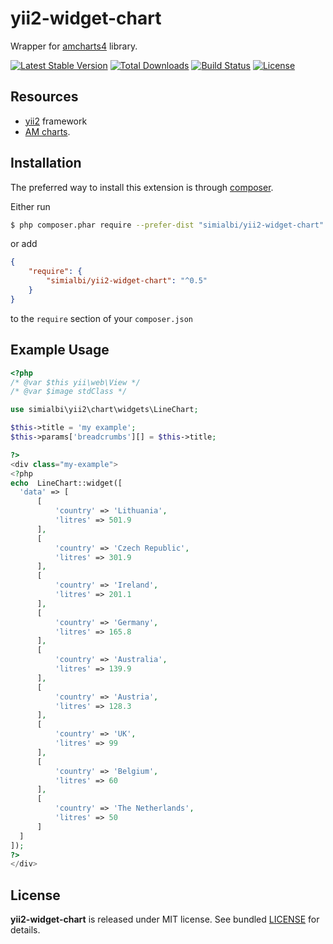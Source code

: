 # yii2-widget-chart
Wrapper for [amcharts4](https://www.amcharts.com/) library.

[![Latest Stable Version](https://poser.pugx.org/simialbi/yii2-widget-chart/v/stable?format=flat-square)](https://packagist.org/packages/simialbi/yii2-widget-chart)
[![Total Downloads](https://poser.pugx.org/simialbi/yii2-widget-chart/downloads?format=flat-square)](https://packagist.org/packages/simialbi/yii2-widget-chart)
[![Build Status](https://travis-ci.com/simialbi/yii2-widget-chart.svg?format=flat-square&branch=master)](https://travis-ci.com/simialbi/yii2-widget-chart)
[![License](https://poser.pugx.org/simialbi/yii2-widget-chart/license?format=flat-square)](https://packagist.org/packages/simialbi/yii2-widget-chart)

## Resources
 * [yii2](https://github.com/yiisoft/yii2) framework
 * [AM charts](https://www.amcharts.com/).

## Installation

The preferred way to install this extension is through [composer](http://getcomposer.org/download/).

Either run

```sh
$ php composer.phar require --prefer-dist "simialbi/yii2-widget-chart"
```
or add

```json
{
	"require": {
  		"simialbi/yii2-widget-chart": "^0.5"
	}
}
```

to the `require` section of your `composer.json`


## Example Usage

```php
<?php
/* @var $this yii\web\View */
/* @var $image stdClass */

use simialbi\yii2\chart\widgets\LineChart;

$this->title = 'my example';
$this->params['breadcrumbs'][] = $this->title;

?>
<div class="my-example">
<?php
echo  LineChart::widget([
  'data' => [
      [
          'country' => 'Lithuania',
          'litres' => 501.9
      ],
      [
          'country' => 'Czech Republic',
          'litres' => 301.9
      ],
      [
          'country' => 'Ireland',
          'litres' => 201.1
      ],
      [
          'country' => 'Germany',
          'litres' => 165.8
      ],
      [
          'country' => 'Australia',
          'litres' => 139.9
      ],
      [
          'country' => 'Austria',
          'litres' => 128.3
      ],
      [
          'country' => 'UK',
          'litres' => 99
      ],
      [
          'country' => 'Belgium',
          'litres' => 60
      ],
      [
          'country' => 'The Netherlands',
          'litres' => 50
      ]
  ]
]);
?>
</div>
```

## License
**yii2-widget-chart** is released under MIT license. See bundled [LICENSE](LICENSE) for details.